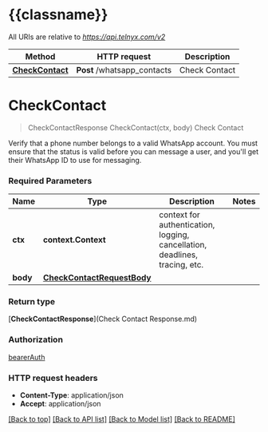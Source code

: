 # {{classname}}

All URIs are relative to *https://api.telnyx.com/v2*

Method | HTTP request | Description
------------- | ------------- | -------------
[**CheckContact**](WhatsAppContactsApi.md#CheckContact) | **Post** /whatsapp_contacts | Check Contact

# **CheckContact**
> CheckContactResponse CheckContact(ctx, body)
Check Contact

Verify that a phone number belongs to a valid WhatsApp account. You must ensure that the status is valid before you can message a user, and you'll get their WhatsApp ID to use for messaging.

### Required Parameters

Name | Type | Description  | Notes
------------- | ------------- | ------------- | -------------
 **ctx** | **context.Context** | context for authentication, logging, cancellation, deadlines, tracing, etc.
  **body** | [**CheckContactRequestBody**](CheckContactRequestBody.md)|  | 

### Return type

[**CheckContactResponse**](Check Contact Response.md)

### Authorization

[bearerAuth](../README.md#bearerAuth)

### HTTP request headers

 - **Content-Type**: application/json
 - **Accept**: application/json

[[Back to top]](#) [[Back to API list]](../README.md#documentation-for-api-endpoints) [[Back to Model list]](../README.md#documentation-for-models) [[Back to README]](../README.md)

